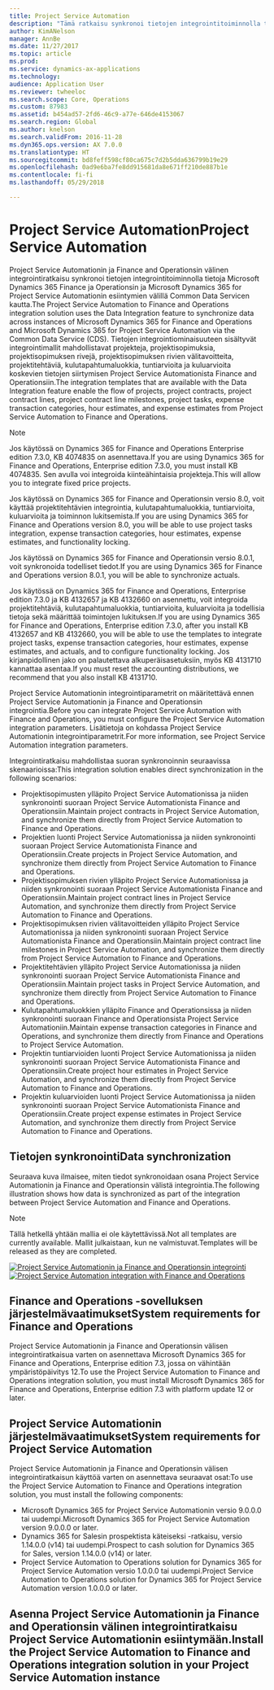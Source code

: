 ```yaml
---
title: Project Service Automation
description: "Tämä ratkaisu synkronoi tietojen integrointitoiminnolla tietoja Microsoft Dynamics 365 Finance ja Operationsin ja Microsoft Dynamics 365 for Project Service Automationin esiintymien välillä Common Data Servicen kautta."
author: KimANelson
manager: AnnBe
ms.date: 11/27/2017
ms.topic: article
ms.prod: 
ms.service: dynamics-ax-applications
ms.technology: 
audience: Application User
ms.reviewer: twheeloc
ms.search.scope: Core, Operations
ms.custom: 87983
ms.assetid: b454ad57-2fd6-46c9-a77e-646de4153067
ms.search.region: Global
ms.author: knelson
ms.search.validFrom: 2016-11-28
ms.dyn365.ops.version: AX 7.0.0
ms.translationtype: HT
ms.sourcegitcommit: bd8feff598cf80ca675c7d2b5dda636799b19e29
ms.openlocfilehash: 0ad9e6ba7fe8dd915681da8e671ff210de887b1e
ms.contentlocale: fi-fi
ms.lasthandoff: 05/29/2018

---
```


# <a name="project-service-automation"></a><span data-ttu-id="a4de1-103">Project Service Automation</span><span class="sxs-lookup"><span data-stu-id="a4de1-103">Project Service Automation</span></span>

<span data-ttu-id="a4de1-104">Project Service Automationin ja Finance and Operationsin välinen integrointiratkaisu synkronoi tietojen integrointitoiminnolla tietoja Microsoft Dynamics 365 Finance ja Operationsin ja Microsoft Dynamics 365 for Project Service Automationin esiintymien välillä Common Data Servicen kautta.</span><span class="sxs-lookup"><span data-stu-id="a4de1-104">The Project Service Automation to Finance and Operations integration solution uses the Data Integration feature to synchronize data across instances of Microsoft Dynamics 365 for Finance and Operations and Microsoft Dynamics 365 for Project Service Automation via the Common Data Service (CDS).</span></span> <span data-ttu-id="a4de1-105">Tietojen integrointiominaisuuteen sisältyvät integrointimallit mahdollistavat projekteja, projektisopimuksia, projektisopimuksen rivejä, projektisopimuksen rivien välitavoitteita, projektitehtäviä, kulutapahtumaluokkia, tuntiarvioita ja kuluarvioita koskevien tietojen siirtymisen Project Service Automationista Finance and Operationsiin.</span><span class="sxs-lookup"><span data-stu-id="a4de1-105">The integration templates that are available with the Data Integration feature enable the flow of projects, project contracts, project contract lines, project contract line milestones, project tasks, expense transaction categories, hour estimates, and expense estimates from Project Service Automation to Finance and Operations.</span></span>

> [!NOTE] 
> <span data-ttu-id="a4de1-106">Jos käytössä on Dynamics 365 for Finance and Operations Enterprise edition 7.3.0, KB 4074835 on asennettava.</span><span class="sxs-lookup"><span data-stu-id="a4de1-106">If you are using Dynamics 365 for Finance and Operations, Enterprise edition 7.3.0, you must install KB 4074835.</span></span> <span data-ttu-id="a4de1-107">Sen avulla voi integroida kiinteähintaisia projekteja.</span><span class="sxs-lookup"><span data-stu-id="a4de1-107">This will allow you to integrate fixed price projects.</span></span>
>
> <span data-ttu-id="a4de1-108">Jos käytössä on Dynamics 365 for Finance and Operationsin versio 8.0, voit käyttää projektitehtävien integrointia, kulutapahtumaluokkia, tuntiarvioita, kuluarvioita ja toiminnon lukitsemista.</span><span class="sxs-lookup"><span data-stu-id="a4de1-108">If you are using Dynamics 365 for Finance and Operations version 8.0, you will be able to use project tasks integration, expense transaction categories, hour estimates, expense estimates, and functionality locking.</span></span>
>
> <span data-ttu-id="a4de1-109">Jos käytössä on Dynamics 365 for Finance and Operationsin versio 8.0.1, voit synkronoida todelliset tiedot.</span><span class="sxs-lookup"><span data-stu-id="a4de1-109">If you are using Dynamics 365 for Finance and Operations version 8.0.1, you will be able to synchronize actuals.</span></span>
>
> <span data-ttu-id="a4de1-110">Jos käytössä on Dynamics 365 for Finance and Operations, Enterprise edition 7.3.0 ja KB 4132657 ja KB 4132660 on asennettu, voit integroida projektitehtäviä, kulutapahtumaluokkia, tuntiarvioita, kuluarvioita ja todellisia tietoja sekä määrittää toimintojen lukituksen.</span><span class="sxs-lookup"><span data-stu-id="a4de1-110">If you are using Dynamics 365 for Finance and Operations, Enterprise edition 7.3.0, after you install KB 4132657 and KB 4132660, you will be able to use the templates to integrate project tasks, expense transaction categories, hour estimates, expense estimates, and actuals, and to configure functionality locking.</span></span> <span data-ttu-id="a4de1-111">Jos kirjanpidollinen jako on palautettava alkuperäisasetuksiin, myös KB 4131710 kannattaa asentaa.</span><span class="sxs-lookup"><span data-stu-id="a4de1-111">If you must reset the accounting distributions, we recommend that you also install KB 4131710.</span></span>

<span data-ttu-id="a4de1-112">Project Service Automationin integrointiparametrit on määritettävä ennen Project Service Automationin ja Finance and Operationsin integrointia.</span><span class="sxs-lookup"><span data-stu-id="a4de1-112">Before you can integrate Project Service Automation with Finance and Operations, you must configure the Project Service Automation integration parameters.</span></span> <span data-ttu-id="a4de1-113">Lisätietoja on kohdassa Project Service Automationin integrointiparametrit.</span><span class="sxs-lookup"><span data-stu-id="a4de1-113">For more information, see Project Service Automation integration parameters.</span></span>

<span data-ttu-id="a4de1-114">Integrointiratkaisu mahdollistaa suoran synkronoinnin seuraavissa skenaarioissa:</span><span class="sxs-lookup"><span data-stu-id="a4de1-114">This integration solution enables direct synchronization in the following scenarios:</span></span>

- <span data-ttu-id="a4de1-115">Projektisopimusten ylläpito Project Service Automationissa ja niiden synkronointi suoraan Project Service Automationista Finance and Operationsiin.</span><span class="sxs-lookup"><span data-stu-id="a4de1-115">Maintain project contracts in Project Service Automation, and synchronize them directly from Project Service Automation to Finance and Operations.</span></span>
- <span data-ttu-id="a4de1-116">Projektien luonti Project Service Automationissa ja niiden synkronointi suoraan Project Service Automationista Finance and Operationsiin.</span><span class="sxs-lookup"><span data-stu-id="a4de1-116">Create projects in Project Service Automation, and synchronize them directly from Project Service Automation to Finance and Operations.</span></span>
- <span data-ttu-id="a4de1-117">Projektisopimuksen rivien ylläpito Project Service Automationissa ja niiden synkronointi suoraan Project Service Automationista Finance and Operationsiin.</span><span class="sxs-lookup"><span data-stu-id="a4de1-117">Maintain project contract lines in Project Service Automation, and synchronize them directly from Project Service Automation to Finance and Operations.</span></span>
- <span data-ttu-id="a4de1-118">Projektisopimuksen rivien välitavoitteiden ylläpito Project Service Automationissa ja niiden synkronointi suoraan Project Service Automationista Finance and Operationsiin.</span><span class="sxs-lookup"><span data-stu-id="a4de1-118">Maintain project contract line milestones in Project Service Automation, and synchronize them directly from Project Service Automation to Finance and Operations.</span></span>
- <span data-ttu-id="a4de1-119">Projektitehtävien ylläpito Project Service Automationissa ja niiden synkronointi suoraan Project Service Automationista Finance and Operationsiin.</span><span class="sxs-lookup"><span data-stu-id="a4de1-119">Maintain project tasks in Project Service Automation, and synchronize them directly from Project Service Automation to Finance and Operations.</span></span>
- <span data-ttu-id="a4de1-120">Kulutapahtumaluokkien ylläpito Finance and Operationsissa ja niiden synkronointi suoraan Finance and Operationsista Project Service Automationiin.</span><span class="sxs-lookup"><span data-stu-id="a4de1-120">Maintain expense transaction categories in Finance and Operations, and synchronize them directly from Finance and Operations to Project Service Automation.</span></span>
- <span data-ttu-id="a4de1-121">Projektin tuntiarvioiden luonti Project Service Automationissa ja niiden synkronointi suoraan Project Service Automationista Finance and Operationsiin.</span><span class="sxs-lookup"><span data-stu-id="a4de1-121">Create project hour estimates in Project Service Automation, and synchronize them directly from Project Service Automation to Finance and Operations.</span></span>
- <span data-ttu-id="a4de1-122">Projektin kuluarvioiden luonti Project Service Automationissa ja niiden synkronointi suoraan Project Service Automationista Finance and Operationsiin.</span><span class="sxs-lookup"><span data-stu-id="a4de1-122">Create project expense estimates in Project Service Automation, and synchronize them directly from Project Service Automation to Finance and Operations.</span></span>

## <a name="data-synchronization"></a><span data-ttu-id="a4de1-123">Tietojen synkronointi</span><span class="sxs-lookup"><span data-stu-id="a4de1-123">Data synchronization</span></span>
<span data-ttu-id="a4de1-124">Seuraava kuva ilmaisee, miten tiedot synkronoidaan osana Project Service Automationin ja Finance and Operationsin välistä integrointia.</span><span class="sxs-lookup"><span data-stu-id="a4de1-124">The following illustration shows how data is synchronized as part of the integration between Project Service Automation and Finance and Operations.</span></span>

> [!NOTE]
> <span data-ttu-id="a4de1-125">Tällä hetkellä yhtään mallia ei ole käytettävissä.</span><span class="sxs-lookup"><span data-stu-id="a4de1-125">Not all templates are currently available.</span></span> <span data-ttu-id="a4de1-126">Mallit julkaistaan, kun ne valmistuvat.</span><span class="sxs-lookup"><span data-stu-id="a4de1-126">Templates will be released as they are completed.</span></span>

<span data-ttu-id="a4de1-127">[![Project Service Automationin ja Finance and Operationsin integrointi](./media/PSA-integration.png)](./media/PSA-integration.png)</span><span class="sxs-lookup"><span data-stu-id="a4de1-127">[![Project Service Automation integration with Finance and Operations](./media/PSA-integration.png)](./media/PSA-integration.png)</span></span>

## <a name="system-requirements-for-finance-and-operations"></a><span data-ttu-id="a4de1-128">Finance and Operations -sovelluksen järjestelmävaatimukset</span><span class="sxs-lookup"><span data-stu-id="a4de1-128">System requirements for Finance and Operations</span></span>

<span data-ttu-id="a4de1-129">Project Service Automationin ja Finance and Operationsin välisen integrointiratkaisua varten on asennettava Microsoft Dynamics 365 for Finance and Operations, Enterprise edition 7.3, jossa on vähintään ympäristöpäivitys 12.</span><span class="sxs-lookup"><span data-stu-id="a4de1-129">To use the Project Service Automation to Finance and Operations integration solution, you must install Microsoft Dynamics 365 for Finance and Operations, Enterprise edition 7.3 with platform update 12 or later.</span></span>

## <a name="system-requirements-for-project-service-automation"></a><span data-ttu-id="a4de1-130">Project Service Automationin järjestelmävaatimukset</span><span class="sxs-lookup"><span data-stu-id="a4de1-130">System requirements for Project Service Automation</span></span>

<span data-ttu-id="a4de1-131">Project Service Automationin ja Finance and Operationsin välisen integrointiratkaisun käyttöä varten on asennettava seuraavat osat:</span><span class="sxs-lookup"><span data-stu-id="a4de1-131">To use the Project Service Automation to Finance and Operations integration solution, you must install the following components:</span></span>

- <span data-ttu-id="a4de1-132">Microsoft Dynamics 365 for Project Service Automationin versio 9.0.0.0 tai uudempi.</span><span class="sxs-lookup"><span data-stu-id="a4de1-132">Microsoft Dynamics 365 for Project Service Automation version 9.0.0.0 or later.</span></span>
- <span data-ttu-id="a4de1-133">Dynamics 365 for Salesin prospektista käteiseksi -ratkaisu, versio 1.14.0.0 (v14) tai uudempi.</span><span class="sxs-lookup"><span data-stu-id="a4de1-133">Prospect to cash solution for Dynamics 365 for Sales, version 1.14.0.0 (v14) or later.</span></span>
- <span data-ttu-id="a4de1-134">Project Service Automation to Operations solution for Dynamics 365 for Project Service Automation versio 1.0.0.0 tai uudempi.</span><span class="sxs-lookup"><span data-stu-id="a4de1-134">Project Service Automation to Operations solution for Dynamics 365 for Project Service Automation version 1.0.0.0 or later.</span></span>

## <a name="install-the-project-service-automation-to-finance-and-operations-integration-solution-in-your-project-service-automation-instance"></a><span data-ttu-id="a4de1-135">Asenna Project Service Automationin ja Finance and Operationsin välinen integrointiratkaisu Project Service Automationin esiintymään.</span><span class="sxs-lookup"><span data-stu-id="a4de1-135">Install the Project Service Automation to Finance and Operations integration solution in your Project Service Automation instance</span></span>



